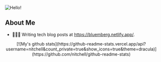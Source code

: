 <img src="https://raw.githubusercontent.com/nitchell/nitchell/master/header.png" alt="Hello!">

## About Me
- 👩🏻‍💻 Writing tech blog posts at https://bluemberg.netlify.app/. 

<center>
  [![My's github stats](https://github-readme-stats.vercel.app/api?username=nitchell&count_private=true&show_icons=true&theme=dracula)](https://github.com/nitchell/github-readme-stats)
 </center>

